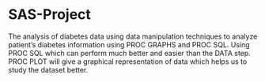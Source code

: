 # SAS-Project

The analysis of diabetes data using data manipulation
techniques to analyze patient’s diabetes information using PROC GRAPHS and
PROC SQL. Using PROC SQL which can perform much better and easier than the DATA step.
PROC PLOT will give a graphical representation of data which helps us to study the dataset
better.

